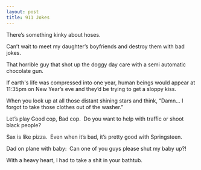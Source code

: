 ```yaml
---
layout: post
title: 911 Jokes
---
```

There’s something kinky about hoses. 

Can’t wait to meet my daughter’s boyfriends and destroy them with bad jokes.

That horrible guy that shot up the doggy day care with a semi automatic chocolate gun.

If earth's life was compressed into one year, human beings would appear at 11:35pm on New Year’s eve and they’d be trying to get a sloppy kiss.

When you look up at all those distant shining stars and think, “Damn... I forgot to take those clothes out of the washer.”

Let’s play Good cop, Bad cop.  Do you want to help with traffic or shoot black people?

Sax is like pizza.  Even when it’s bad, it’s pretty good with Springsteen.

Dad on plane with baby:  Can one of you guys please shut my baby up?! 

With a heavy heart, I had to take a shit in your bathtub. 
